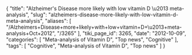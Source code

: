 {
    "title": "Alzheimer's Disease more likely with low vitamin D \u2013 meta-analysis",
    "slug": "alzheimers-disease-more-likely-with-low-vitamin-d-meta-analysis",
    "aliases": [
        "/Alzheimers+Disease+more+likely+with+low+vitamin+D+\u2013+meta-analysis+Oct+2012",
        "/3265"
    ],
    "tiki_page_id": 3265,
    "date": "2012-10-09",
    "categories": [
        "Meta-analysis of Vitamin D",
        "Top news",
        "Cognitive"
    ],
    "tags": [
        "Cognitive",
        "Meta-analysis of Vitamin D",
        "Top news"
    ]
}